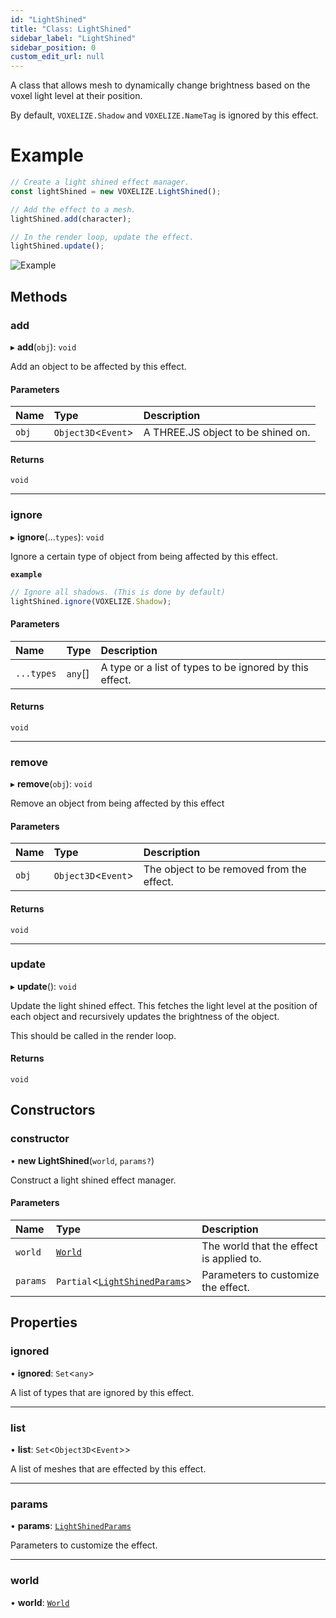 ```yaml
---
id: "LightShined"
title: "Class: LightShined"
sidebar_label: "LightShined"
sidebar_position: 0
custom_edit_url: null
---
```


A class that allows mesh to dynamically change brightness based on the voxel light level at their position.

By default, `VOXELIZE.Shadow` and `VOXELIZE.NameTag` is ignored by this effect.

# Example
```ts
// Create a light shined effect manager.
const lightShined = new VOXELIZE.LightShined();

// Add the effect to a mesh.
lightShined.add(character);

// In the render loop, update the effect.
lightShined.update();
```

![Example](/img/light-shined.png)

## Methods

### add

▸ **add**(`obj`): `void`

Add an object to be affected by this effect.

#### Parameters

| Name | Type | Description |
| :------ | :------ | :------ |
| `obj` | `Object3D`<`Event`\> | A THREE.JS object to be shined on. |

#### Returns

`void`

___

### ignore

▸ **ignore**(...`types`): `void`

Ignore a certain type of object from being affected by this effect.

**`example`**
```ts
// Ignore all shadows. (This is done by default)
lightShined.ignore(VOXELIZE.Shadow);
```

#### Parameters

| Name | Type | Description |
| :------ | :------ | :------ |
| `...types` | `any`[] | A type or a list of types to be ignored by this effect. |

#### Returns

`void`

___

### remove

▸ **remove**(`obj`): `void`

Remove an object from being affected by this effect

#### Parameters

| Name | Type | Description |
| :------ | :------ | :------ |
| `obj` | `Object3D`<`Event`\> | The object to be removed from the effect. |

#### Returns

`void`

___

### update

▸ **update**(): `void`

Update the light shined effect. This fetches the light level at the position of
each object and recursively updates the brightness of the object.

This should be called in the render loop.

#### Returns

`void`

## Constructors

### constructor

• **new LightShined**(`world`, `params?`)

Construct a light shined effect manager.

#### Parameters

| Name | Type | Description |
| :------ | :------ | :------ |
| `world` | [`World`](World.md) | The world that the effect is applied to. |
| `params` | `Partial`<[`LightShinedParams`](../modules.md#lightshinedparams-156)\> | Parameters to customize the effect. |

## Properties

### ignored

• **ignored**: `Set`<`any`\>

A list of types that are ignored by this effect.

___

### list

• **list**: `Set`<`Object3D`<`Event`\>\>

A list of meshes that are effected by this effect.

___

### params

• **params**: [`LightShinedParams`](../modules.md#lightshinedparams-156)

Parameters to customize the effect.

___

### world

• **world**: [`World`](World.md)
